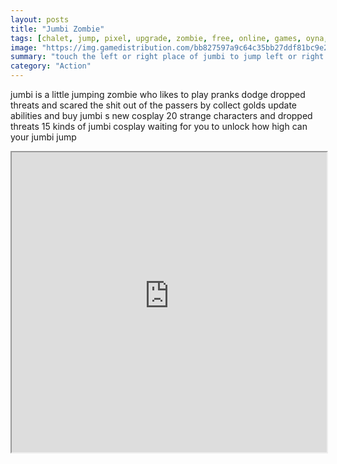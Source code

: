 ```yaml
---
layout: posts
title: "Jumbi Zombie"
tags: [chalet, jump, pixel, upgrade, zombie, free, online, games, oyna, game, free, games, play, play, games]
image: "https://img.gamedistribution.com/bb827597a9c64c35bb27ddf81bc9e207.jpg"
summary: "touch the left or right place of jumbi to jump left or right the further you touch the further jumbi jumps  free online games oyna game free games play play games"
category: "Action"
---
```


jumbi is a little jumping zombie who likes to play pranks dodge dropped threats and scared the shit out of the passers by collect golds update abilities and buy jumbi s new cosplay 20 strange characters and dropped threats 15 kinds of jumbi cosplay waiting for you to unlock how high can your jumbi jump

<iframe width="100%" height="480px;" src="https://html5.gamedistribution.com/bb827597a9c64c35bb27ddf81bc9e207/"></iframe>